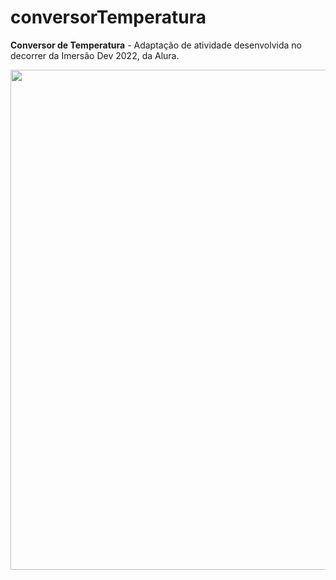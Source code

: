 # conversorTemperatura
<strong>Conversor de Temperatura</strong> - Adaptação de atividade desenvolvida no decorrer da Imersão Dev 2022, da Alura.

<img src="https://i.postimg.cc/fbY0CVdt/temperatura.png"  width="800" height="auto">
